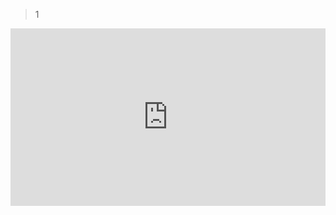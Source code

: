 > 1

<div style="width:100%;height:0px;position:relative;padding-bottom:56.327%;"><iframe src="https://streamja.com/embed/1Nyjv" frameborder="0" width="100%" height="100%" allowfullscreen style="width:100%;height:100%;position:absolute;"></iframe></div>